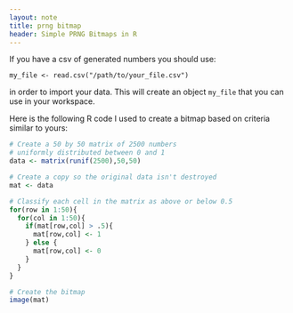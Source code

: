 ```yaml
---
layout: note
title: prng bitmap
header: Simple PRNG Bitmaps in R
---
```


If you have a csv of generated numbers you should use:

 `my_file <- read.csv("/path/to/your_file.csv")` 

in order to import your data. This will create an object `my_file` that you can use in your workspace.

Here is the following R code I used to create a bitmap based on criteria similar to yours:

```r
# Create a 50 by 50 matrix of 2500 numbers 
# uniformly distributed between 0 and 1
data <- matrix(runif(2500),50,50)

# Create a copy so the original data isn't destroyed
mat <- data

# Classify each cell in the matrix as above or below 0.5
for(row in 1:50){
  for(col in 1:50){
    if(mat[row,col] > .5){
      mat[row,col] <- 1
    } else {
      mat[row,col] <- 0
    }
  }
}

# Create the bitmap
image(mat)
```